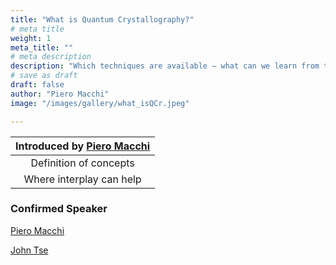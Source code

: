 ```yaml
---
title: "What is Quantum Crystallography?"
# meta title
weight: 1
meta_title: ""
# meta description
description: "Which techniques are available – what can we learn from them?"
# save as draft
draft: false
author: "Piero Macchi"
image: "/images/gallery/what_isQCr.jpeg"

---
```


|Introduced by [Piero Macchi](/authors/piero-macchi)|
|:-----------:|
| Definition of concepts|
| Where interplay can help|

### Confirmed Speaker

[Piero Macchi](/authors/piero-macchi)

[John Tse](/authors/john-tse)

